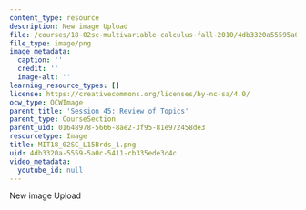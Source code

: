 ```yaml
---
content_type: resource
description: New image Upload
file: /courses/18-02sc-multivariable-calculus-fall-2010/4db3320a55595a0c5411cb335ede3c4c_MIT18_02SC_L15Brds_1.png
file_type: image/png
image_metadata:
  caption: ''
  credit: ''
  image-alt: ''
learning_resource_types: []
license: https://creativecommons.org/licenses/by-nc-sa/4.0/
ocw_type: OCWImage
parent_title: 'Session 45: Review of Topics'
parent_type: CourseSection
parent_uid: 01648978-5666-8ae2-3f95-81e972458de3
resourcetype: Image
title: MIT18_02SC_L15Brds_1.png
uid: 4db3320a-5559-5a0c-5411-cb335ede3c4c
video_metadata:
  youtube_id: null
---
```

New image Upload